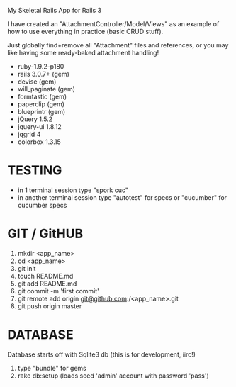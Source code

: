 My Skeletal Rails App for Rails 3

I have created an "AttachmentController/Model/Views" as an example of how to use everything in practice (basic CRUD stuff). 

Just globally find+remove all "Attachment" files and references, or you may like having some ready-baked attachment handling!

- ruby-1.9.2-p180
- rails 3.0.7+ (gem)
- devise (gem)
- will_paginate (gem)
- formtastic (gem)
- paperclip (gem)
- blueprintr (gem)
- jQuery 1.5.2
- jquery-ui 1.8.12
- jqgrid 4
- colorbox 1.3.15


TESTING
=======

- in 1 terminal session type "spork cuc"
- in another terminal session type "autotest" for specs or "cucumber" for cucumber specs


GIT / GitHUB
============

  1. mkdir <app_name>
  2. cd <app_name>
  3. git init
  4. touch README.md
  5. git add README.md
  6. git commit -m 'first commit'
  7. git remote add origin git@github.com:<username>/<app_name>.git
  8. git push origin master


DATABASE
========

Database starts off with Sqlite3 db   (this is for development, iirc!)

  1. type "bundle" for gems
  2. rake db:setup (loads seed 'admin' account with password 'pass')

